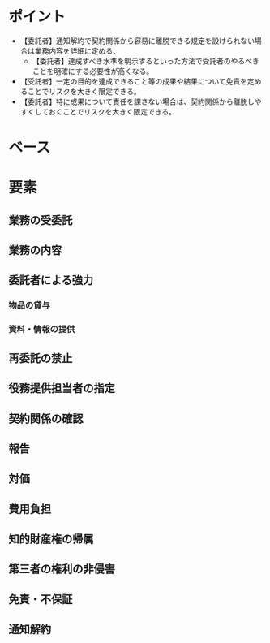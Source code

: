 # ポイント
- 【委託者】通知解約で契約関係から容易に離脱できる規定を設けられない場合は業務内容を詳細に定める、
  - 【委託者】達成すべき水準を明示するといった方法で受託者のやるべきことを明確にする必要性が高くなる。
- 【受託者】一定の目的を達成できること等の成果や結果について免責を定めることでリスクを大きく限定できる。
- 【委託者】特に成果について責任を課さない場合は、契約関係から離脱しやすくしておくことでリスクを大きく限定できる。

# ベース

# 要素
## 業務の受委託

## 業務の内容

## 委託者による強力
### 物品の貸与

### 資料・情報の提供

## 再委託の禁止

## 役務提供担当者の指定

## 契約関係の確認

## 報告

## 対価

## 費用負担

## 知的財産権の帰属

## 第三者の権利の非侵害

## 免責・不保証

## 通知解約


